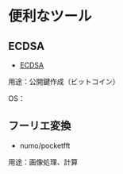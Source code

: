# 便利なツール

## ECDSA

- [ECDSA](https://github.com/DavidEGrayson/ruby_ecdsa)

用途：公開鍵作成（ビットコイン）

OS：

## フーリエ変換

- numo/pocketfft

用途：画像処理、計算
